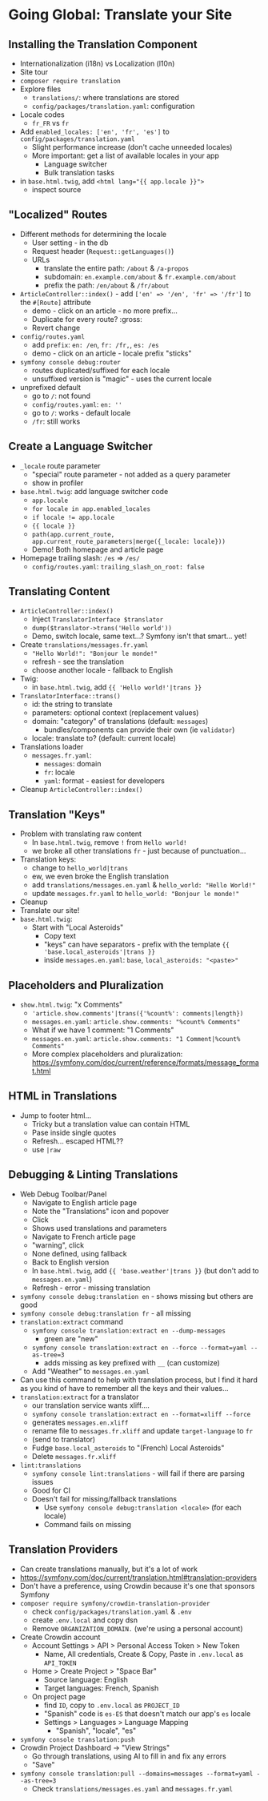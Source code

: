 # Going Global: Translate your Site

## Installing the Translation Component

- Internationalization (i18n) vs Localization (l10n)
- Site tour
- `composer require translation`
- Explore files
  - `translations/`: where translations are stored
  - `config/packages/translation.yaml`: configuration
- Locale codes
  - `fr_FR` vs `fr`
- Add `enabled_locales: ['en', 'fr', 'es']` to `config/packages/translation.yaml`
  - Slight performance increase (don't cache unneeded locales)
  - More important: get a list of available locales in your app
    - Language switcher
    - Bulk translation tasks
- in `base.html.twig`, add `<html lang="{{ app.locale }}">`
  - inspect source

## "Localized" Routes

- Different methods for determining the locale
  - User setting - in the db
  - Request header (`Request::getLanguages()`)
  - URLs
    - translate the entire path: `/about` & `/a-propos`
    - subdomain: `en.example.com/about` & `fr.example.com/about`
    - prefix the path: `/en/about` & `/fr/about`
- `ArticleController::index()` - add `['en' => '/en', 'fr' => '/fr']` to the `#[Route]` attribute
  - demo - click on an article - no more prefix...
  - Duplicate for every route? :gross:
  - Revert change
- `config/routes.yaml`
  - add `prefix`: `en: /en`, `fr: /fr,`, `es: /es`
  - demo - click on an article - locale prefix "sticks"
- `symfony console debug:router`
  - routes duplicated/suffixed for each locale
  - unsuffixed version is "magic" - uses the current locale
- unprefixed default
  - go to `/`: not found
  - `config/routes.yaml`: `en: ''`
  - go to `/`: works - default locale
  - `/fr`: still works

## Create a Language Switcher

- `_locale` route parameter
  - "special" route parameter - not added as a query parameter
  - show in profiler
- `base.html.twig`: add language switcher code
  - `app.locale`
  - `for locale in app.enabled_locales`
  - `if locale != app.locale`
  - `{{ locale }}`
  - `path(app.current_route, app.current_route_parameters|merge({_locale: locale}))`
  - Demo! Both homepage and article page
- Homepage trailing slash: `/es` => `/es/`
    - `config/routes.yaml`: `trailing_slash_on_root: false`

## Translating Content

- `ArticleController::index()`
  - Inject `TranslatorInterface $translator`
  - `dump($translator->trans('Hello world'))`
  - Demo, switch locale, same text...? Symfony isn't that smart... yet!
- Create `translations/messages.fr.yaml`
  - `"Hello World!": "Bonjour le monde!"`
  - refresh - see the translation
  - choose another locale - fallback to English
- Twig:
  - in `base.html.twig`, add `{{ 'Hello world!'|trans }}`
- `TranslatorInterface::trans()`
  - id: the string to translate
  - parameters: optional context (replacement values)
  - domain: "category" of translations (default: `messages`)
      - bundles/components can provide their own (ie `validator`)
  - locale: translate to? (default: current locale)
- Translations loader
  - `messages.fr.yaml`:
    - `messages`: domain
    - `fr`: locale
    - `yaml`: format - easiest for developers
- Cleanup `ArticleController::index()`

## Translation "Keys"

- Problem with translating raw content
    - In `base.html.twig`, remove `!` from `Hello world!`
    - we broke all other translations `fr` - just because of punctuation...
- Translation keys:
    - change to `hello_world|trans`
    - ew, we even broke the English translation
    - add `translations/messages.en.yaml` & `hello_world: "Hello World!"`
    - update `messages.fr.yaml` to `hello_world: "Bonjour le monde!"`
- Cleanup
- Translate our site!
- `base.html.twig`:
    - Start with "Local Asteroids"
        - Copy text
        - "keys" can have separators - prefix with the template
          `{{ 'base.local_asteroids'|trans }}`
        - inside `messages.en.yaml`: `base`, `local_asteroids: "<paste>"`

## Placeholders and Pluralization

- `show.html.twig`: "x Comments"
    - `'article.show.comments'|trans({'%count%': comments|length})`
    - `messages.en.yaml`: `article.show.comments: "%count% Comments"`
    - What if we have 1 comment: "1 Comments"
    - `messages.en.yaml`: `article.show.comments: "1 Comment|%count% Comments"`
    - More complex placeholders and pluralization: https://symfony.com/doc/current/reference/formats/message_format.html

## HTML in Translations

- Jump to footer html...
  - Tricky but a translation value can contain HTML
  - Pase inside single quotes
  - Refresh... escaped HTML??
  - use `|raw`

## Debugging & Linting Translations

- Web Debug Toolbar/Panel
  - Navigate to English article page
  - Note the "Translations" icon and popover
  - Click
  - Shows used translations and parameters
  - Navigate to French article page
  - "warning", click
  - None defined, using fallback
  - Back to English version
  - In `base.html.twig`, add `{{ 'base.weather'|trans }}` (but don't add to `messages.en.yaml`)
  - Refresh - error - missing translation
- `symfony console debug:translation en` - shows missing but others are good
- `symfony console debug:translation fr` - all missing
- `translation:extract` command
  - `symfony console translation:extract en --dump-messages`
    - green are "new"
  - `symfony console translation:extract en --force --format=yaml --as-tree=3`
    - adds missing as key prefixed with `__` (can customize)
  - Add "Weather" to `messages.en.yaml`
- Can use this command to help with translation process, but I find it
  hard as you kind of have to remember all the keys and their values...
- `translation:extract` for a translator
  - our translation service wants xliff....
  - `symfony console translation:extract en --format=xliff --force`
  - generates `messages.en.xliff`
  - rename file to `messages.fr.xliff` and update `target-language` to `fr`
  - (send to translator)
  - Fudge `base.local_asteroids` to "(French) Local Asteroids"
  - Delete `messages.fr.xliff`
- `lint:translations`
  - `symfony console lint:translations` - will fail if there are parsing issues
  - Good for CI
  - Doesn't fail for missing/fallback translations
    - Use `symfony console debug:translation <locale>` (for each locale)
    - Command fails on missing

## Translation Providers

- Can create translations manually, but it's a lot of work
- https://symfony.com/doc/current/translation.html#translation-providers
- Don't have a preference, using Crowdin because it's one that sponsors Symfony
- `composer require symfony/crowdin-translation-provider`
  - check `config/packages/translation.yaml` & `.env`
  - create `.env.local` and copy dsn
  - Remove `ORGANIZATION_DOMAIN.` (we're using a personal account)
- Create Crowdin account
  - Account Settings > API > Personal Access Token > New Token
    - Name, All credentials, Create & Copy, Paste in `.env.local` as `API_TOKEN`
  - Home > Create Project > "Space Bar"
    - Source language: English
    - Target languages: French, Spanish
  - On project page
    - find `ID`, copy to `.env.local` as `PROJECT_ID`
    - "Spanish" code is `es-ES` that doesn't match our app's `es` locale
    - Settings > Languages > Language Mapping
      - "Spanish", "locale", "es"
- `symfony console translation:push`
- Crowdin Project Dashboard -> "View Strings"
  - Go through translations, using AI to fill in and fix any errors
  - "Save"
- `symfony console translation:pull --domains=messages --format=yaml --as-tree=3`
  - Check `translations/messages.es.yaml` and `messages.fr.yaml`
